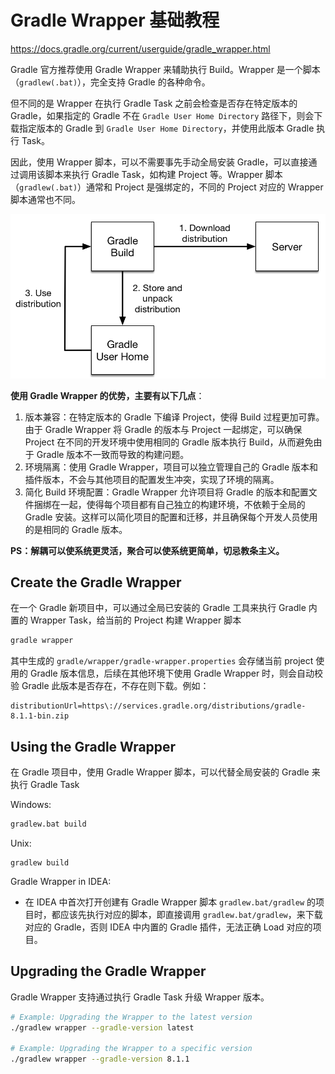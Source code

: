 # Gradle Wrapper 基础教程

https://docs.gradle.org/current/userguide/gradle_wrapper.html

Gradle 官方推荐使用 Gradle Wrapper 来辅助执行 Build。Wrapper 是一个脚本（`gradlew(.bat)`），完全支持 Gradle 的各种命令。

但不同的是 Wrapper 在执行 Gradle Task 之前会检查是否存在特定版本的 Gradle，如果指定的 Gradle 不在 `Gradle User Home Directory` 路径下，则会下载指定版本的 Gradle 到 `Gradle User Home Directory`，并使用此版本 Gradle 执行 Task。

因此，使用 Wrapper 脚本，可以不需要事先手动全局安装 Gradle，可以直接通过调用该脚本来执行 Gradle Task，如构建 Project 等。Wrapper 脚本（`gradlew(.bat)`）通常和 Project 是强绑定的，不同的 Project 对应的 Wrapper 脚本通常也不同。

![](resources/images/Pasted%20image%2020230530221731.png)

**使用 Gradle Wrapper 的优势，主要有以下几点**：
1. 版本兼容：在特定版本的 Gradle 下编译 Project，使得 Build 过程更加可靠。由于 Gradle Wrapper 将 Gradle 的版本与 Project 一起绑定，可以确保 Project 在不同的开发环境中使用相同的 Gradle 版本执行 Build，从而避免由于 Gradle 版本不一致而导致的构建问题。
2. 环境隔离：使用 Gradle Wrapper，项目可以独立管理自己的 Gradle 版本和插件版本，不会与其他项目的配置发生冲突，实现了环境的隔离。
3. 简化 Build 环境配置：Gradle Wrapper 允许项目将 Gradle 的版本和配置文件捆绑在一起，使得每个项目都有自己独立的构建环境，不依赖于全局的 Gradle 安装。这样可以简化项目的配置和迁移，并且确保每个开发人员使用的是相同的 Gradle 版本。

**PS：解耦可以使系统更灵活，聚合可以使系统更简单，切忌教条主义。**

## Create the Gradle Wrapper

在一个 Gradle 新项目中，可以通过全局已安装的 Gradle 工具来执行 Gradle 内置的 Wrapper Task，给当前的 Project 构建 Wrapper 脚本

```bash
gradle wrapper
```

其中生成的 `gradle/wrapper/gradle-wrapper.properties` 会存储当前 project 使用的 Gradle 版本信息，后续在其他环境下使用 Gradle Wrapper 时，则会自动校验 Gradle 此版本是否存在，不存在则下载。例如：

```properties
distributionUrl=https\://services.gradle.org/distributions/gradle-8.1.1-bin.zip
```

## Using the Gradle Wrapper

在 Gradle 项目中，使用 Gradle Wrapper 脚本，可以代替全局安装的 Gradle 来执行 Gradle Task

Windows:
```bash
gradlew.bat build
```

Unix:
```
gradlew build
```

Gradle Wrapper in IDEA:
- 在 IDEA 中首次打开创建有 Gradle Wrapper 脚本 `gradlew.bat/gradlew` 的项目时，都应该先执行对应的脚本，即直接调用 `gradlew.bat/gradlew`，来下载对应的 Gradle，否则 IDEA 中内置的 Gradle 插件，无法正确 Load 对应的项目。

## Upgrading the Gradle Wrapper

Gradle Wrapper 支持通过执行 Gradle Task 升级 Wrapper 版本。

```bash
# Example: Upgrading the Wrapper to the latest version
./gradlew wrapper --gradle-version latest

# Example: Upgrading the Wrapper to a specific version
./gradlew wrapper --gradle-version 8.1.1
```